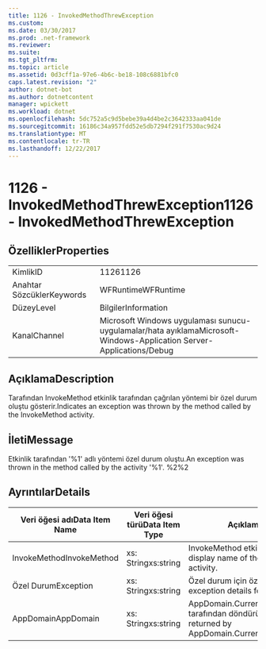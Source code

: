 ```yaml
---
title: 1126 - InvokedMethodThrewException
ms.custom: 
ms.date: 03/30/2017
ms.prod: .net-framework
ms.reviewer: 
ms.suite: 
ms.tgt_pltfrm: 
ms.topic: article
ms.assetid: 0d3cff1a-97e6-4b6c-be18-108c6881bfc0
caps.latest.revision: "2"
author: dotnet-bot
ms.author: dotnetcontent
manager: wpickett
ms.workload: dotnet
ms.openlocfilehash: 5dc752a5c9d5bebe39a4d4be2c3642333aa041de
ms.sourcegitcommit: 16186c34a957fdd52e5db7294f291f7530ac9d24
ms.translationtype: MT
ms.contentlocale: tr-TR
ms.lasthandoff: 12/22/2017
---
```

# <a name="1126---invokedmethodthrewexception"></a><span data-ttu-id="f016b-102">1126 - InvokedMethodThrewException</span><span class="sxs-lookup"><span data-stu-id="f016b-102">1126 - InvokedMethodThrewException</span></span>
## <a name="properties"></a><span data-ttu-id="f016b-103">Özellikler</span><span class="sxs-lookup"><span data-stu-id="f016b-103">Properties</span></span>  
  
|||  
|-|-|  
|<span data-ttu-id="f016b-104">Kimlik</span><span class="sxs-lookup"><span data-stu-id="f016b-104">ID</span></span>|<span data-ttu-id="f016b-105">1126</span><span class="sxs-lookup"><span data-stu-id="f016b-105">1126</span></span>|  
|<span data-ttu-id="f016b-106">Anahtar Sözcükler</span><span class="sxs-lookup"><span data-stu-id="f016b-106">Keywords</span></span>|<span data-ttu-id="f016b-107">WFRuntime</span><span class="sxs-lookup"><span data-stu-id="f016b-107">WFRuntime</span></span>|  
|<span data-ttu-id="f016b-108">Düzey</span><span class="sxs-lookup"><span data-stu-id="f016b-108">Level</span></span>|<span data-ttu-id="f016b-109">Bilgiler</span><span class="sxs-lookup"><span data-stu-id="f016b-109">Information</span></span>|  
|<span data-ttu-id="f016b-110">Kanal</span><span class="sxs-lookup"><span data-stu-id="f016b-110">Channel</span></span>|<span data-ttu-id="f016b-111">Microsoft Windows uygulaması sunucu-uygulamalar/hata ayıklama</span><span class="sxs-lookup"><span data-stu-id="f016b-111">Microsoft-Windows-Application Server-Applications/Debug</span></span>|  
  
## <a name="description"></a><span data-ttu-id="f016b-112">Açıklama</span><span class="sxs-lookup"><span data-stu-id="f016b-112">Description</span></span>  
 <span data-ttu-id="f016b-113">Tarafından InvokeMethod etkinlik tarafından çağrılan yöntemi bir özel durum oluştu gösterir.</span><span class="sxs-lookup"><span data-stu-id="f016b-113">Indicates an exception was thrown by the method called by the InvokeMethod activity.</span></span>  
  
## <a name="message"></a><span data-ttu-id="f016b-114">İleti</span><span class="sxs-lookup"><span data-stu-id="f016b-114">Message</span></span>  
 <span data-ttu-id="f016b-115">Etkinlik tarafından '%1' adlı yöntemi özel durum oluştu.</span><span class="sxs-lookup"><span data-stu-id="f016b-115">An exception was thrown in the method called by the activity '%1'.</span></span> <span data-ttu-id="f016b-116">%2</span><span class="sxs-lookup"><span data-stu-id="f016b-116">%2</span></span>  
  
## <a name="details"></a><span data-ttu-id="f016b-117">Ayrıntılar</span><span class="sxs-lookup"><span data-stu-id="f016b-117">Details</span></span>  
  
|<span data-ttu-id="f016b-118">Veri öğesi adı</span><span class="sxs-lookup"><span data-stu-id="f016b-118">Data Item Name</span></span>|<span data-ttu-id="f016b-119">Veri öğesi türü</span><span class="sxs-lookup"><span data-stu-id="f016b-119">Data Item Type</span></span>|<span data-ttu-id="f016b-120">Açıklama</span><span class="sxs-lookup"><span data-stu-id="f016b-120">Description</span></span>|  
|--------------------|--------------------|-----------------|  
|<span data-ttu-id="f016b-121">InvokeMethod</span><span class="sxs-lookup"><span data-stu-id="f016b-121">InvokeMethod</span></span>|<span data-ttu-id="f016b-122">xs: String</span><span class="sxs-lookup"><span data-stu-id="f016b-122">xs:string</span></span>|<span data-ttu-id="f016b-123">InvokeMethod etkinlik görünen adı.</span><span class="sxs-lookup"><span data-stu-id="f016b-123">The display name of the InvokeMethod activity.</span></span>|  
|<span data-ttu-id="f016b-124">Özel Durum</span><span class="sxs-lookup"><span data-stu-id="f016b-124">Exception</span></span>|<span data-ttu-id="f016b-125">xs: String</span><span class="sxs-lookup"><span data-stu-id="f016b-125">xs:string</span></span>|<span data-ttu-id="f016b-126">Özel durum için özel durum ayrıntıları</span><span class="sxs-lookup"><span data-stu-id="f016b-126">The exception details for the exception</span></span>|  
|<span data-ttu-id="f016b-127">AppDomain</span><span class="sxs-lookup"><span data-stu-id="f016b-127">AppDomain</span></span>|<span data-ttu-id="f016b-128">xs: String</span><span class="sxs-lookup"><span data-stu-id="f016b-128">xs:string</span></span>|<span data-ttu-id="f016b-129">AppDomain.CurrentDomain.FriendlyName tarafından döndürülen dize.</span><span class="sxs-lookup"><span data-stu-id="f016b-129">The string returned by AppDomain.CurrentDomain.FriendlyName.</span></span>|
